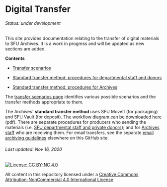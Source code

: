# Digital Transfer
###### Status: under development
This site provides documentation relating to the transfer of digital materials to SFU Archives. It is a work in progress and will be updated as new sections are added.

**Contents**
- [Transfer scenarios](transfer-scenarios.md)

- [Standard transfer method: procedures for departmental staff and donors](procedures/standard-producers/01-introduction.md)

- [Standard transfer method: procedures for Archives](procedures/standard-archives/01-introduction.md)

The [transfer scenarios page](transfer-scenarios.md) identifies various possible scenarios and the transfer methods appropriate to them.

The Archives' **standard transfer method** uses SFU MoveIt (for packaging) and SFU Vault (for deposit). [The workflow diagram can be downloaded here](../../downloads/DigitalTransferWorkflow.pdf) (pdf). There are separate procedures for producers who sending the materials (i.e. [SFU departmental staff and private donors](procedures/standard-producers/01-introduction.md)); and for [Archives staff]((procedures/standard-archives/01-introduction.md)) who are receiving them. For email transfers, see the separate [email archiving guidelines](https://github.com/SFU-Archives/email-archiving) elsewhere on this GitHub site.

###### Last updated: Nov 16, 2020

[![License: CC BY-NC 4.0](https://img.shields.io/badge/License-CC%20BY--NC%204.0-lightgrey.svg)](https://creativecommons.org/licenses/by-nc/4.0/)

All content in this repository licensed under a [Creative Commons Attribution-NonCommercial 4.0 International License](https://creativecommons.org/licenses/by-nc/4.0/)
